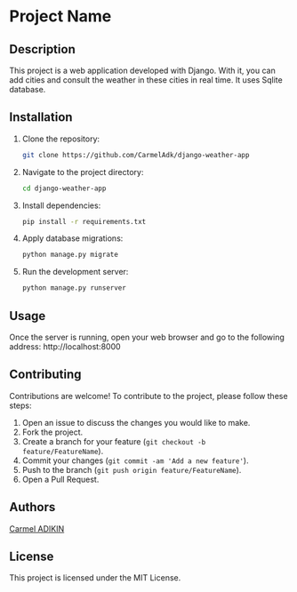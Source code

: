 # Project Name

## Description
This project is a web application developed with Django. With it, you can add cities and consult the weather in these cities in real time. It uses Sqlite database.

## Installation

1. Clone the repository:
    ```bash
    git clone https://github.com/CarmelAdk/django-weather-app 
    ```

2. Navigate to the project directory:
    ```bash
    cd django-weather-app
    ```

3. Install dependencies:
    ```bash
    pip install -r requirements.txt
    ```

4. Apply database migrations:
    ```bash
    python manage.py migrate
    ```

5. Run the development server:
    ```bash
    python manage.py runserver
    ```

## Usage

Once the server is running, open your web browser and go to the following address: http://localhost:8000

## Contributing

Contributions are welcome! To contribute to the project, please follow these steps:

1. Open an issue to discuss the changes you would like to make.
2. Fork the project.
3. Create a branch for your feature (`git checkout -b feature/FeatureName`).
4. Commit your changes (`git commit -am 'Add a new feature'`).
5. Push to the branch (`git push origin feature/FeatureName`).
6. Open a Pull Request.

## Authors
[Carmel ADIKIN](https://github.com/CarmelAdk)

## License
This project is licensed under the MIT License. 